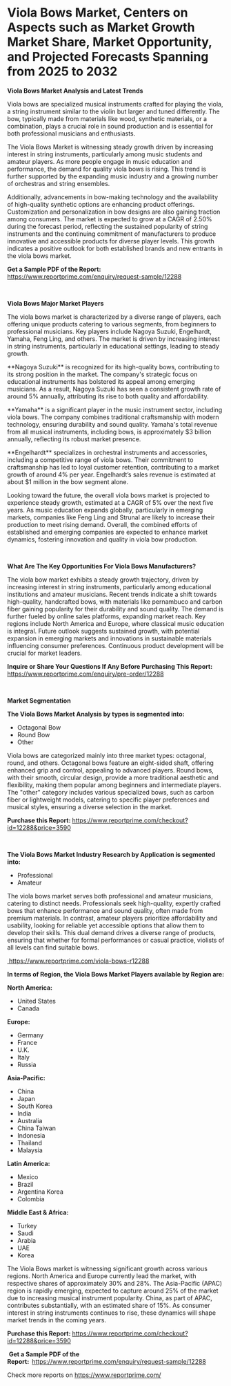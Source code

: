 <p><h1>Viola Bows Market, Centers on Aspects such as Market Growth Market Share, Market Opportunity, and Projected Forecasts Spanning from 2025 to 2032</h1></p><p><strong>Viola Bows Market Analysis and Latest Trends</strong></p>
<p><p>Viola bows are specialized musical instruments crafted for playing the viola, a string instrument similar to the violin but larger and tuned differently. The bow, typically made from materials like wood, synthetic materials, or a combination, plays a crucial role in sound production and is essential for both professional musicians and enthusiasts.</p><p>The Viola Bows Market is witnessing steady growth driven by increasing interest in string instruments, particularly among music students and amateur players. As more people engage in music education and performance, the demand for quality viola bows is rising. This trend is further supported by the expanding music industry and a growing number of orchestras and string ensembles.</p><p>Additionally, advancements in bow-making technology and the availability of high-quality synthetic options are enhancing product offerings. Customization and personalization in bow designs are also gaining traction among consumers. The market is expected to grow at a CAGR of 2.50% during the forecast period, reflecting the sustained popularity of string instruments and the continuing commitment of manufacturers to produce innovative and accessible products for diverse player levels. This growth indicates a positive outlook for both established brands and new entrants in the viola bows market.</p></p>
<p><strong>Get a Sample PDF of the Report:&nbsp;</strong> <a href="https://www.reportprime.com/enquiry/request-sample/12288?utm_campaign=2283&utm_medium=2&utm_source=Github&utm_content=ia&utm_term=18032025&utm_id=viola-bows">https://www.reportprime.com/enquiry/request-sample/12288</a></p>
<p>&nbsp;</p>
<p><strong>Viola Bows Major Market Players</strong></p>
<p><p>The viola bows market is characterized by a diverse range of players, each offering unique products catering to various segments, from beginners to professional musicians. Key players include Nagoya Suzuki, Engelhardt, Yamaha, Feng Ling, and others. The market is driven by increasing interest in string instruments, particularly in educational settings, leading to steady growth.</p><p>**Nagoya Suzuki** is recognized for its high-quality bows, contributing to its strong position in the market. The company's strategic focus on educational instruments has bolstered its appeal among emerging musicians. As a result, Nagoya Suzuki has seen a consistent growth rate of around 5% annually, attributing its rise to both quality and affordability.</p><p>**Yamaha** is a significant player in the music instrument sector, including viola bows. The company combines traditional craftsmanship with modern technology, ensuring durability and sound quality. Yamaha's total revenue from all musical instruments, including bows, is approximately $3 billion annually, reflecting its robust market presence.</p><p>**Engelhardt** specializes in orchestral instruments and accessories, including a competitive range of viola bows. Their commitment to craftsmanship has led to loyal customer retention, contributing to a market growth of around 4% per year. Engelhardt’s sales revenue is estimated at about $1 million in the bow segment alone.</p><p>Looking toward the future, the overall viola bows market is projected to experience steady growth, estimated at a CAGR of 5% over the next five years. As music education expands globally, particularly in emerging markets, companies like Feng Ling and Strunal are likely to increase their production to meet rising demand. Overall, the combined efforts of established and emerging companies are expected to enhance market dynamics, fostering innovation and quality in viola bow production.</p></p>
<p>&nbsp;</p>
<p><strong>What Are The Key Opportunities For Viola Bows Manufacturers?</strong></p>
<p><p>The viola bow market exhibits a steady growth trajectory, driven by increasing interest in string instruments, particularly among educational institutions and amateur musicians. Recent trends indicate a shift towards high-quality, handcrafted bows, with materials like pernambuco and carbon fiber gaining popularity for their durability and sound quality. The demand is further fueled by online sales platforms, expanding market reach. Key regions include North America and Europe, where classical music education is integral. Future outlook suggests sustained growth, with potential expansion in emerging markets and innovations in sustainable materials influencing consumer preferences. Continuous product development will be crucial for market leaders.</p></p>
<p><strong>Inquire or Share Your Questions If Any Before Purchasing This Report:</strong> <a href="https://www.reportprime.com/enquiry/pre-order/12288?utm_campaign=2283&utm_medium=2&utm_source=Github&utm_content=ia&utm_term=18032025&utm_id=viola-bows">https://www.reportprime.com/enquiry/pre-order/12288</a></p>
<p>&nbsp;</p>
<p><strong>Market Segmentation</strong></p>
<p><strong>The Viola Bows Market Analysis by types is segmented into:</strong></p>
<p><ul><li>Octagonal Bow</li><li>Round Bow</li><li>Other</li></ul></p>
<p><p>Viola bows are categorized mainly into three market types: octagonal, round, and others. Octagonal bows feature an eight-sided shaft, offering enhanced grip and control, appealing to advanced players. Round bows, with their smooth, circular design, provide a more traditional aesthetic and flexibility, making them popular among beginners and intermediate players. The "other" category includes various specialized bows, such as carbon fiber or lightweight models, catering to specific player preferences and musical styles, ensuring a diverse selection in the market.</p></p>
<p><strong>Purchase this Report:&nbsp;</strong><a href="https://www.reportprime.com/checkout?id=12288&price=3590&utm_campaign=2283&utm_medium=2&utm_source=Github&utm_content=ia&utm_term=18032025&utm_id=viola-bows">https://www.reportprime.com/checkout?id=12288&price=3590</a></p>
<p>&nbsp;</p>
<p><strong>The Viola Bows Market Industry Research by Application is segmented into:</strong></p>
<p><ul><li>Professional</li><li>Amateur</li></ul></p>
<p><p>The viola bows market serves both professional and amateur musicians, catering to distinct needs. Professionals seek high-quality, expertly crafted bows that enhance performance and sound quality, often made from premium materials. In contrast, amateur players prioritize affordability and usability, looking for reliable yet accessible options that allow them to develop their skills. This dual demand drives a diverse range of products, ensuring that whether for formal performances or casual practice, violists of all levels can find suitable bows.</p></p>
<p><a href="https://www.reportprime.com/viola-bows-r12288?utm_campaign=2283&utm_medium=2&utm_source=Github&utm_content=ia&utm_term=18032025&utm_id=viola-bows">&nbsp;https://www.reportprime.com/viola-bows-r12288</a></p>
<p><strong>In terms of Region, the Viola Bows Market Players available by Region are:</strong></p>
<p>
    <p> <strong> North America: </strong>
        <ul>
            <li>United States</li>
            <li>Canada</li>
        </ul>
        </p> 
    <p> <strong> Europe: </strong>
        <ul>
            <li>Germany</li>
            <li>France</li>
            <li>U.K.</li>
            <li>Italy</li>
            <li>Russia</li>
        </ul>
        </p> 
    <p> <strong> Asia-Pacific: </strong>
        <ul>
            <li>China</li>
            <li>Japan</li>
            <li>South Korea</li>
            <li>India</li>
            <li>Australia</li>
            <li>China Taiwan</li>
            <li>Indonesia</li>
            <li>Thailand</li>
            <li>Malaysia</li>
        </ul>
        </p> 
    <p> <strong> Latin America: </strong>
        <ul>
            <li>Mexico</li>
            <li>Brazil</li>
            <li>Argentina Korea</li>
            <li>Colombia</li>
        </ul>
        </p> 
    <p> <strong> Middle East & Africa: </strong>
        <ul>
            <li>Turkey</li>
            <li>Saudi</li>
            <li>Arabia</li>
            <li>UAE</li>
            <li>Korea</li>
        </ul>
    </p>
    </p>
<p><p>The Viola Bows market is witnessing significant growth across various regions. North America and Europe currently lead the market, with respective shares of approximately 30% and 28%. The Asia-Pacific (APAC) region is rapidly emerging, expected to capture around 25% of the market due to increasing musical instrument popularity. China, as part of APAC, contributes substantially, with an estimated share of 15%. As consumer interest in string instruments continues to rise, these dynamics will shape market trends in the coming years.</p></p>
<p><strong>Purchase this Report: </strong><a href="https://www.reportprime.com/checkout?id=12288&price=3590&utm_campaign=2283&utm_medium=2&utm_source=Github&utm_content=ia&utm_term=18032025&utm_id=viola-bows">https://www.reportprime.com/checkout?id=12288&price=3590</a></p>
<p>&nbsp;<strong>Get a Sample PDF of the Report:&nbsp;&nbsp;</strong><a href="https://www.reportprime.com/enquiry/request-sample/12288?utm_campaign=2283&utm_medium=2&utm_source=Github&utm_content=ia&utm_term=18032025&utm_id=viola-bows">https://www.reportprime.com/enquiry/request-sample/12288</a></p>
<p><strong></strong></p>
<p>Check more reports on <a href="https://www.reportprime.com/?utm_campaign=2283&utm_medium=2&utm_source=Github&utm_content=ia&utm_term=18032025&utm_id=viola-bows">https://www.reportprime.com/</a></p>